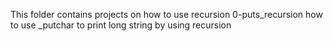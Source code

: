 This folder contains projects on how to use recursion
0-puts_recursion how to use _putchar to print long string by using recursion
